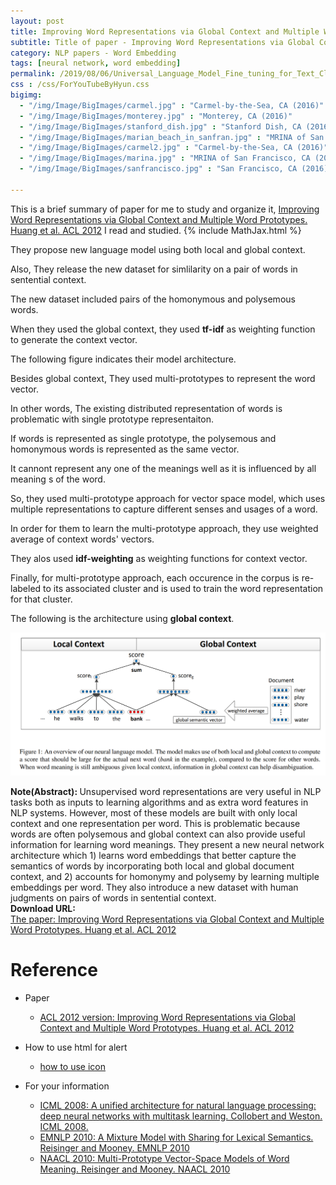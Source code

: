 ```yaml
---
layout: post
title: Improving Word Representations via Global Context and Multiple Word Prototypes
subtitle: Title of paper - Improving Word Representations via Global Context and Multiple Word Prototypes
category: NLP papers - Word Embedding
tags: [neural network, word embedding]
permalink: /2019/08/06/Universal_Language_Model_Fine_tuning_for_Text_Classification/
css : /css/ForYouTubeByHyun.css
bigimg: 
  - "/img/Image/BigImages/carmel.jpg" : "Carmel-by-the-Sea, CA (2016)"
  - "/img/Image/BigImages/monterey.jpg" : "Monterey, CA (2016)"
  - "/img/Image/BigImages/stanford_dish.jpg" : "Stanford Dish, CA (2016)"
  - "/img/Image/BigImages/marian_beach_in_sanfran.jpg" : "MRINA of San Francisco, CA (2016)"
  - "/img/Image/BigImages/carmel2.jpg" : "Carmel-by-the-Sea, CA (2016)"
  - "/img/Image/BigImages/marina.jpg" : "MRINA of San Francisco, CA (2016)"
  - "/img/Image/BigImages/sanfrancisco.jpg" : "San Francisco, CA (2016)"
  
---
```


This is a brief summary of paper for me to study and organize it, [Improving Word Representations via Global Context and Multiple Word Prototypes. Huang et al. ACL 2012](https://www.aclweb.org/anthology/P12-1092/) I read and studied. 
{% include MathJax.html %}

They propose new language model using both local and global context. 

Also, They release the new dataset for simlilarity on a pair of words in sentential context.

The new dataset included pairs of the homonymous and polysemous words. 

When they used the global context, they used **tf-idf** as weighting function to generate the context vector. 

The following figure indicates their model architecture.

Besides global context, They used multi-prototypes to represent the word vector. 

In other words, The existing distributed representation of words is problematic with single prototype representaiton. 

If words is represented as single prototype, the polysemous and homonymous words is represented as the same vector. 

It cannont represent any one of the meanings well as it is influenced by all meaning s of the word. 

So, they used multi-prototype approach for vector space model, which uses multiple representations to capture different senses and usages of a word.

In order for them to learn the multi-prototype approach, they use weighted average of context words' vectors.

They alos used **idf-weighting** as weighting functions for context vector.

Finally, for multi-prototype approach, each occurence in the corpus is re-labeled to its associated cluster and is used to train the word representation for that cluster.

The following is the architecture using **global context**.

![Huang et al. ACL 2012](/img/Image/NaturalLanguageProcessing/NLPLabs/Paper_Investigation/Word2Vec/2020-02-09-Improving_Word_Representations_via_Global_Context_and_Multiple_Word_Prototypes/multi-prototypes.PNG)

<div class="alert alert-info" role="alert"><i class="fa fa-info-circle"></i> <b>Note(Abstract): </b>
Unsupervised word representations are very useful in NLP tasks both as inputs to learning algorithms and as extra word features in NLP systems. However, most of these models are built with only local context and one representation per word. This is problematic because words are often polysemous and global context can also provide useful information for learning word meanings. They present a new neural network architecture which 1) learns word embeddings that better capture the semantics of words by incorporating both local and global document context, and 2) accounts for homonymy and polysemy by learning multiple embeddings per word. They also introduce a new dataset with human judgments on pairs of words in sentential context.
</div>
    
<div class="alert alert-success" role="alert"><i class="fa fa-paperclip fa-lg"></i> <b>Download URL: </b><br>
  <a href="https://www.aclweb.org/anthology/P12-1092/">The paper: Improving Word Representations via Global Context and Multiple Word Prototypes. Huang et al. ACL 2012</a>
</div>

# Reference 

- Paper 
  - [ACL 2012 version: Improving Word Representations via Global Context and Multiple Word Prototypes. Huang et al. ACL 2012](https://www.aclweb.org/anthology/P12-1092/)
  
- How to use html for alert
  - [how to use icon](http://idratherbewriting.com/documentation-theme-jekyll/mydoc_icons.html)
    
- For your information
  - [ICML 2008: A unified architecture for natural language processing: deep neural networks with multitask learning. Collobert and Weston. ICML 2008. ](https://dl.acm.org/doi/10.1145/1390156.1390177)
  - [EMNLP 2010: A Mixture Model with Sharing for Lexical Semantics. Reisinger and Mooney. EMNLP 2010](https://www.aclweb.org/anthology/D10-1114/7)
  - [NAACL 2010: Multi-Prototype Vector-Space Models of Word Meaning.  Reisinger and Mooney. NAACL 2010](https://www.aclweb.org/anthology/N10-1013/)
  































